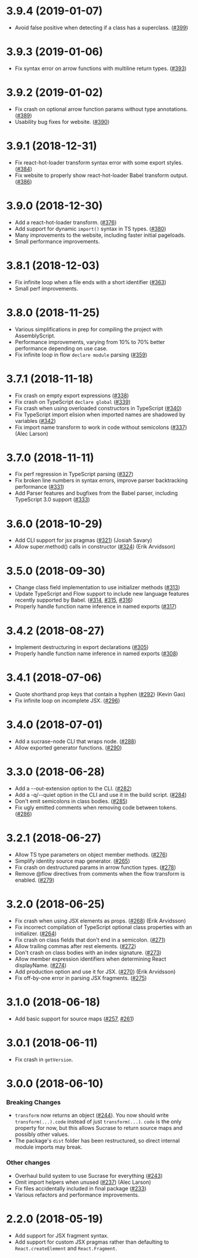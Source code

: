 # 3.9.4 (2019-01-07)

* Avoid false positive when detecting if a class has a superclass. ([#399])

# 3.9.3 (2019-01-06)

* Fix syntax error on arrow functions with multiline return types. ([#393])

# 3.9.2 (2019-01-02)

* Fix crash on optional arrow function params without type annotations. ([#389])
* Usability bug fixes for website. ([#390])

# 3.9.1 (2018-12-31)

* Fix react-hot-loader transform syntax error with some export styles. ([#384])
* Fix website to properly show react-hot-loader Babel transform output. ([#386])

# 3.9.0 (2018-12-30)

* Add a react-hot-loader transform. ([#376])
* Add support for dynamic `import()` syntax in TS types. ([#380])
* Many improvements to the website, including faster initial pageloads.
* Small performance improvements.

# 3.8.1 (2018-12-03)

* Fix infinite loop when a file ends with a short identifier ([#363])
* Small perf improvements.

# 3.8.0 (2018-11-25)

* Various simplifications in prep for compiling the project with AssemblyScript.
* Performance improvements, varying from 10% to 70% better performance depending
  on use case.
* Fix infinite loop in flow `declare module` parsing ([#359])

# 3.7.1 (2018-11-18)

* Fix crash on empty export expressions ([#338])
* Fix crash on TypeScript `declare global` ([#339])
* Fix crash when using overloaded constructors in TypeScript ([#340])
* Fix TypeScript import elision when imported names are shadowed by variables
  ([#342])
* Fix import name transform to work in code without semicolons ([#337])
  (Alec Larson)

# 3.7.0 (2018-11-11)

* Fix perf regression in TypeScript parsing ([#327])
* Fix broken line numbers in syntax errors, improve parser backtracking
  performance ([#331])
* Add Parser features and bugfixes from the Babel parser, including TypeScript
  3.0 support ([#333])

# 3.6.0 (2018-10-29)

* Add CLI support for jsx pragmas ([#321]) (Josiah Savary)
* Allow super.method() calls in constructor ([#324]) (Erik Arvidsson)

# 3.5.0 (2018-09-30)

* Change class field implementation to use initializer methods ([#313])
* Update TypeScript and Flow support to include new language features recently
  supported by Babel. ([#314], [#315], [#316])
* Properly handle function name inference in named exports ([#317])

# 3.4.2 (2018-08-27)

* Implement destructuring in export declarations ([#305])
* Properly handle function name inference in named exports ([#308])

# 3.4.1 (2018-07-06)

* Quote shorthand prop keys that contain a hyphen ([#292]) (Kevin Gao)
* Fix infinite loop on incomplete JSX. ([#296])

# 3.4.0 (2018-07-01)

* Add a sucrase-node CLI that wraps node. ([#288])
* Allow exported generator functions. ([#290])

# 3.3.0 (2018-06-28)

* Add a --out-extension option to the CLI. ([#282])
* Add a -q/--quiet option in the CLI and use it in the build script. ([#284])
* Don't emit semicolons in class bodies. ([#285])
* Fix ugly emitted comments when removing code between tokens. ([#286])

# 3.2.1 (2018-06-27)

* Allow TS type parameters on object member methods. ([#276])
* Simplify identity source map generator. ([#265])
* Fix crash on destructured params in arrow function types. ([#278])
* Remove @flow directives from comments when the flow transform is enabled.
  ([#279])

# 3.2.0 (2018-06-25)

* Fix crash when using JSX elements as props. ([#268]) (Erik Arvidsson)
* Fix incorrect compilation of TypeScript optional class properties with an
  initializer. ([#264])
* Fix crash on class fields that don't end in a semicolon. ([#271])
* Allow trailing commas after rest elements. ([#272])
* Don't crash on class bodies with an index signature. ([#273])
* Allow member expression identifiers when determining React displayName.
  ([#274])
* Add production option and use it for JSX. ([#270]) (Erik Arvidsson)
* Fix off-by-one error in parsing JSX fragments. ([#275])

# 3.1.0 (2018-06-18)

* Add basic support for source maps ([#257], [#261])

# 3.0.1 (2018-06-11)

* Fix crash in `getVersion`.

# 3.0.0 (2018-06-10)

### Breaking Changes

* `transform` now returns an object ([#244]). You now should write
  `transform(...).code` instead of just `transform(...)`. `code` is the only
  property for now, but this allows Sucrase to return source maps and possibly
  other values.
* The package's `dist` folder has been restructured, so direct internal module
  imports may break.

### Other changes

* Overhaul build system to use Sucrase for everything ([#243])
* Omit import helpers when unused ([#237]) (Alec Larson)
* Fix files accidentally included in final package ([#233])
* Various refactors and performance improvements.

# 2.2.0 (2018-05-19)

* Add support for JSX fragment syntax.
* Add support for custom JSX pragmas rather than defaulting to
  `React.createElement` and `React.Fragment`.

[#233]: https://github.com/alangpierce/sucrase/pull/233
[#237]: https://github.com/alangpierce/sucrase/pull/237
[#243]: https://github.com/alangpierce/sucrase/pull/243
[#244]: https://github.com/alangpierce/sucrase/pull/244
[#257]: https://github.com/alangpierce/sucrase/pull/257
[#261]: https://github.com/alangpierce/sucrase/pull/261
[#264]: https://github.com/alangpierce/sucrase/pull/264
[#265]: https://github.com/alangpierce/sucrase/pull/265
[#268]: https://github.com/alangpierce/sucrase/pull/268
[#270]: https://github.com/alangpierce/sucrase/pull/270
[#271]: https://github.com/alangpierce/sucrase/pull/271
[#272]: https://github.com/alangpierce/sucrase/pull/272
[#273]: https://github.com/alangpierce/sucrase/pull/273
[#274]: https://github.com/alangpierce/sucrase/pull/274
[#275]: https://github.com/alangpierce/sucrase/pull/275
[#276]: https://github.com/alangpierce/sucrase/pull/276
[#278]: https://github.com/alangpierce/sucrase/pull/278
[#279]: https://github.com/alangpierce/sucrase/pull/279
[#282]: https://github.com/alangpierce/sucrase/pull/282
[#284]: https://github.com/alangpierce/sucrase/pull/284
[#285]: https://github.com/alangpierce/sucrase/pull/285
[#286]: https://github.com/alangpierce/sucrase/pull/286
[#288]: https://github.com/alangpierce/sucrase/pull/288
[#290]: https://github.com/alangpierce/sucrase/pull/290
[#292]: https://github.com/alangpierce/sucrase/pull/292
[#296]: https://github.com/alangpierce/sucrase/pull/296
[#305]: https://github.com/alangpierce/sucrase/pull/305
[#308]: https://github.com/alangpierce/sucrase/pull/308
[#313]: https://github.com/alangpierce/sucrase/pull/313
[#314]: https://github.com/alangpierce/sucrase/pull/314
[#315]: https://github.com/alangpierce/sucrase/pull/315
[#316]: https://github.com/alangpierce/sucrase/pull/316
[#317]: https://github.com/alangpierce/sucrase/pull/317
[#321]: https://github.com/alangpierce/sucrase/pull/321
[#324]: https://github.com/alangpierce/sucrase/pull/324
[#327]: https://github.com/alangpierce/sucrase/pull/327
[#331]: https://github.com/alangpierce/sucrase/pull/331
[#333]: https://github.com/alangpierce/sucrase/pull/333
[#337]: https://github.com/alangpierce/sucrase/pull/337
[#338]: https://github.com/alangpierce/sucrase/pull/338
[#339]: https://github.com/alangpierce/sucrase/pull/339
[#340]: https://github.com/alangpierce/sucrase/pull/340
[#342]: https://github.com/alangpierce/sucrase/pull/342
[#359]: https://github.com/alangpierce/sucrase/pull/359
[#363]: https://github.com/alangpierce/sucrase/pull/363
[#376]: https://github.com/alangpierce/sucrase/pull/376
[#380]: https://github.com/alangpierce/sucrase/pull/380
[#384]: https://github.com/alangpierce/sucrase/pull/384
[#386]: https://github.com/alangpierce/sucrase/pull/386
[#389]: https://github.com/alangpierce/sucrase/pull/389
[#390]: https://github.com/alangpierce/sucrase/pull/390
[#393]: https://github.com/alangpierce/sucrase/pull/393
[#399]: https://github.com/alangpierce/sucrase/pull/399

